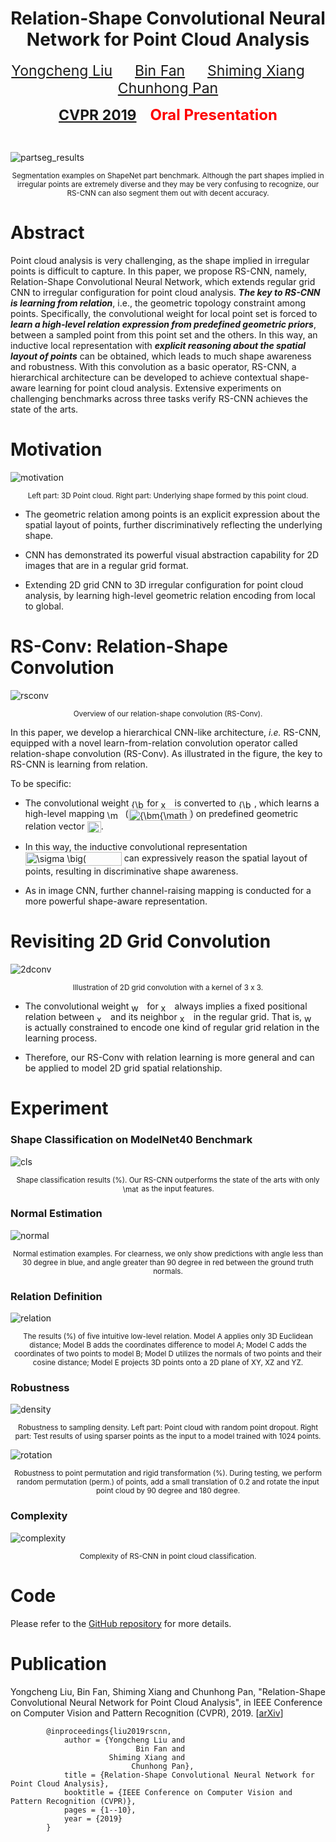 <script type="text/javascript" src="http://cdn.mathjax.org/mathjax/latest/MathJax.js?config=default"></script>
<h1 align = "center">Relation-Shape Convolutional Neural Network for Point Cloud Analysis</h1>
<p align = "center">
    <a href="https://yochengliu.github.io/" style="font-size: 23px">Yongcheng Liu</a> &emsp;&emsp;
    <a href="http://www.nlpr.ia.ac.cn/fanbin/" style="font-size: 23px">Bin Fan</a> &emsp;&emsp;
    <a href="https://scholar.google.com/citations?user=0ggsACEAAAAJ&hl=zh-CN" style="font-size: 23px">Shiming Xiang</a>  &emsp;&emsp;
    <a href="http://people.ucas.ac.cn/~0005314" style="font-size: 23px">Chunhong Pan</a>
</p>
<p align = "center">
    <a href="http://cvpr2019.thecvf.com/" style="font-size: 23px"><strong>CVPR 2019</strong></a> &emsp;
    <font color="red" size="5"><strong>Oral Presentation</strong></font>
</p>
<br>

[partseg_results]: ./images/partseg.jpg
![partseg_results]
<p align = 'center'>
    <small>Segmentation examples on ShapeNet part benchmark. Although the part shapes implied in irregular points are extremely diverse and they may be very confusing to recognize, our RS-CNN can also segment them out with decent accuracy.</small>
</p>

# Abstract   

Point cloud analysis is very challenging, as the shape implied in irregular points is difficult to capture. In this paper, we propose RS-CNN, namely, Relation-Shape Convolutional Neural Network, which extends regular grid CNN to irregular configuration for point cloud analysis. ___The key to RS-CNN is learning from relation___, i.e., the geometric topology constraint among points. Specifically, the convolutional weight for local point set is forced to ___learn a high-level relation expression from predefined geometric priors___, between a sampled point from this point set and the others. In this way, an inductive local representation with ___explicit reasoning about the spatial layout of points___ can be obtained, which leads to much shape awareness and robustness. With this convolution as a basic operator, RS-CNN, a hierarchical architecture can be developed to achieve contextual shape-aware learning for point cloud analysis. Extensive experiments on challenging benchmarks across three tasks verify RS-CNN achieves the state of the arts.

# Motivation

[motivation]: ./images/motivation.jpg
![motivation]
<p align = 'center'>
<small>Left part: 3D Point cloud. Right part: Underlying shape formed by this point cloud.</small>
</p>

- The geometric relation among points is an explicit expression about the spatial layout of points, further discriminatively reflecting the underlying shape.

- CNN has demonstrated its powerful visual abstraction capability for 2D images that are in a regular grid format.

- Extending 2D grid CNN to 3D irregular configuration for point cloud analysis, by learning high-level geometric relation encoding from local to global.

# RS-Conv: Relation-Shape Convolution

[rsconv]: ./images/rsconv.jpg
![rsconv]
<p align = 'center'>
<small> Overview of our relation-shape convolution (RS-Conv). </small>
</p>

In this paper, we develop a hierarchical CNN-like architecture, _i.e._ RS-CNN, equipped with a novel learn-from-relation convolution operator called relation-shape convolution (RS-Conv). As illustrated in the figure, the key to RS-CNN is learning from relation.

To be specific:

- The convolutional weight <img src="http://www.sciweavers.org/tex2img.php?eq=%7B%5Cbm%7B%5Cmathrm%20w%7D%7D_j&bc=White&fc=Black&im=jpg&fs=12&ff=modern&edit=0" align="center" border="0" alt="{\bm{\mathrm w}}_j" width="21" height="14" /> for <img src="http://www.sciweavers.org/tex2img.php?eq=x_%7Bj%7D&bc=White&fc=Black&im=jpg&fs=12&ff=modern&edit=0" align="center" border="0" alt="x_{j}" width="18" height="14" /> is converted to <img src="http://www.sciweavers.org/tex2img.php?eq=%7B%5Cbm%7B%5Cmathrm%20w%7D%7D_%7Bij%7D&bc=White&fc=Black&im=jpg&fs=12&ff=modern&edit=0" align="center" border="0" alt="{\bm{\mathrm w}}_{ij}" width="25" height="14" />, which learns a high-level mapping <img src="http://www.sciweavers.org/tex2img.php?eq=%5Cmathcal%7BM%7D&bc=White&fc=Black&im=jpg&fs=12&ff=modern&edit=0" align="center" border="0" alt="\mathcal{M}" width="25" height="14" /> (<img src="http://www.sciweavers.org/tex2img.php?eq=%7B%5Cbm%7B%5Cmathrm%20w%7D%7D_%7Bij%7D%3D%5Cmathcal%7BM%7D%28%7B%5Cbm%7B%5Cmathrm%20h%7D%7D_%7Bij%7D%29&bc=White&fc=Black&im=jpg&fs=12&ff=modern&edit=0" align="center" border="0" alt="{\bm{\mathrm w}}_{ij}=\mathcal{M}({\bm{\mathrm h}}_{ij})" width="99" height="19" />) on predefined geometric relation vector <img src="http://www.sciweavers.org/tex2img.php?eq=%7B%5Cbm%7B%5Cmathrm%20h%7D%7D_%7Bij%7D&bc=White&fc=Black&im=jpg&fs=12&ff=modern&edit=0" align="center" border="0" alt="{\bm{\mathrm h}}_{ij}" width="22" height="18" />.

- In this way, the inductive convolutional representation <img src="http://www.sciweavers.org/tex2img.php?eq=%5Csigma%20%5Cbig%28%20%5Cmathcal%7BA%7D%28%5C%7B%7B%5Cbm%7B%5Cmathrm%20w%7D%7D_%7Bij%7D%20%5Ccdot%20%7B%5Cbm%7B%5Cmathrm%20f%7D%7D_%7Bx_j%7D%2C%20%5Chspace%7B0.1pt%7D%20%5Cforall%20x_j%5C%7D%29%20%5Cbig%29&bc=White&fc=Black&im=jpg&fs=12&ff=modern&edit=0" align="center" border="0" alt="\sigma \big( \mathcal{A}(\{{\bm{\mathrm w}}_{ij} \cdot {\bm{\mathrm f}}_{x_j}, \hspace{0.1pt} \forall x_j\}) \big)" width="154" height="22" /> can expressively reason the spatial layout of points, resulting in discriminative shape awareness.

- As in image CNN, further channel-raising mapping is conducted for a more powerful shape-aware representation.

# Revisiting 2D Grid Convolution

[2dconv]: ./images/2dconv.jpg
![2dconv]
<p align = 'center'>
<small> Illustration of 2D grid convolution with a kernel of 3 x 3. </small>
</p>

- The convolutional weight <img src="http://www.sciweavers.org/tex2img.php?eq=w_%7Bj%7D&bc=White&fc=Black&im=jpg&fs=12&ff=modern&edit=0" align="center" border="0" alt="w_{j}" width="21" height="14" /> for <img src="http://www.sciweavers.org/tex2img.php?eq=x_%7Bj%7D&bc=White&fc=Black&im=jpg&fs=12&ff=modern&edit=0" align="center" border="0" alt="x_{j}" width="18" height="14" /> always implies a fixed positional relation between <img src="http://www.sciweavers.org/tex2img.php?eq=x_%7Bi%7D&bc=White&fc=Black&im=jpg&fs=12&ff=modern&edit=0" align="center" border="0" alt="x_{i}" width="18" height="12" /> and its neighbor <img src="http://www.sciweavers.org/tex2img.php?eq=x_%7Bj%7D&bc=White&fc=Black&im=jpg&fs=12&ff=modern&edit=0" align="center" border="0" alt="x_{j}" width="18" height="14" /> in the regular grid. That is, <img src="http://www.sciweavers.org/tex2img.php?eq=w_%7Bj%7D&bc=White&fc=Black&im=jpg&fs=12&ff=modern&edit=0" align="center" border="0" alt="w_{j}" width="21" height="14" /> is actually constrained to encode one kind of regular grid relation in the learning process.

- Therefore, our RS-Conv with relation learning is more general and can be applied to model 2D grid spatial relationship.

# Experiment

### Shape Classification on ModelNet40 Benchmark

[cls]: ./images/cls.jpg
![cls]
<p align = 'center'>
<small> Shape classification results (%). Our RS-CNN outperforms the state of the arts with only <img src="http://www.sciweavers.org/tex2img.php?eq=%5Cmathrm%7Bxyz%7D&bc=White&fc=Black&im=jpg&fs=12&ff=modern&edit=0" align="center" border="0" alt="\mathrm{xyz}" width="28" height="12" /> as the input features. </small>
</p>

### Normal Estimation

[normal]: ./images/normal.jpg
![normal]
<p align = 'center'>
<small> Normal estimation examples. For clearness, we only show predictions with angle less than 30 degree in blue, and angle greater than 90 degree in red between the ground truth normals. </small>
</p>

### Relation Definition

[relation]: ./images/relation.jpg
![relation]
<p align = 'center'>
<small> The results (%) of five intuitive low-level relation. Model A applies only 3D Euclidean distance; Model B adds the coordinates difference to model A; Model C adds the coordinates of two points to model B; Model D utilizes the normals of two points and their cosine distance; Model E projects 3D points onto a 2D plane of XY, XZ and YZ. </small>
</p>

### Robustness 

[density]: ./images/density.jpg
![density]
<p align = 'center'>
<small> Robustness to sampling density. Left part: Point cloud with random point dropout. Right part: Test results of using sparser points as the input to a model trained with 1024 points. </small>
</p>

[rotation]: ./images/rotation.jpg
![rotation]
<p align = 'center'>
<small> Robustness to point permutation and rigid transformation (%). During testing, we perform random permutation (perm.) of points, add a small translation of 0.2 and rotate the input point cloud by 90 degree and 180 degree. </small>
</p>

### Complexity
[complexity]: ./images/complexity.jpg
![complexity]
<p align = 'center'>
<small> Complexity of RS-CNN in point cloud classification. </small>
</p>

# Code

Please refer to the [GitHub repository](https://github.com/Yochengliu/Relation-Shape-CNN) for more details. 

# Publication

Yongcheng Liu, Bin Fan, Shiming Xiang and Chunhong Pan, "Relation-Shape Convolutional Neural Network for Point Cloud Analysis", in IEEE Conference on Computer Vision and Pattern Recognition (CVPR), 2019. [[arXiv](https://arxiv.org/abs/1904.07601)]

```
        @inproceedings{liu2019rscnn,   
            author = {Yongcheng Liu and    
                            Bin Fan and    
                      Shiming Xiang and   
                           Chunhong Pan},   
            title = {Relation-Shape Convolutional Neural Network for Point Cloud Analysis},   
            booktitle = {IEEE Conference on Computer Vision and Pattern Recognition (CVPR)},    
            pages = {1--10},  
            year = {2019}   
        }   
```
